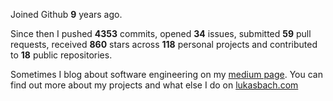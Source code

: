 Joined Github **9** years ago.

Since then I pushed **4353** commits, opened **34** issues, submitted **59** pull requests, received **860** stars across **118** personal projects and contributed to **18** public repositories.

Sometimes I blog about software engineering on my [medium page](https://medium.com/@lukasbach). You can find out more about my projects and what else I do on [lukasbach.com](https://lukasbach.com)
